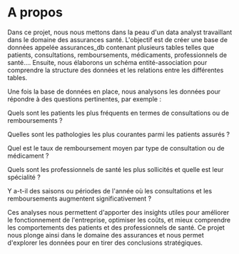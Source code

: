 # A propos
Dans ce projet, nous nous mettons dans la peau d'un data analyst travaillant dans le domaine des assurances santé. L'objectif est de créer une base de données appelée assurances_db contenant plusieurs tables telles que patients, consultations, remboursements, médicaments, professionnels de santé.... Ensuite, nous élaborons un schéma entité-association pour comprendre la structure des données et les relations entre les différentes tables.

Une fois la base de données en place, nous analysons les données pour répondre à des questions pertinentes, par exemple :

Quels sont les patients les plus fréquents en termes de consultations ou de remboursements ?

Quelles sont les pathologies les plus courantes parmi les patients assurés ?

Quel est le taux de remboursement moyen par type de consultation ou de médicament ?

Quels sont les professionnels de santé les plus sollicités et quelle est leur spécialité ?

Y a-t-il des saisons ou périodes de l'année où les consultations et les remboursements augmentent significativement ?

Ces analyses nous permettent d'apporter des insights utiles pour améliorer le fonctionnement de l'entreprise, optimiser les coûts, et mieux comprendre les comportements des patients et des professionnels de santé. Ce projet nous plonge ainsi dans le domaine des assurances et nous permet d'explorer les données pour en tirer des conclusions stratégiques.




